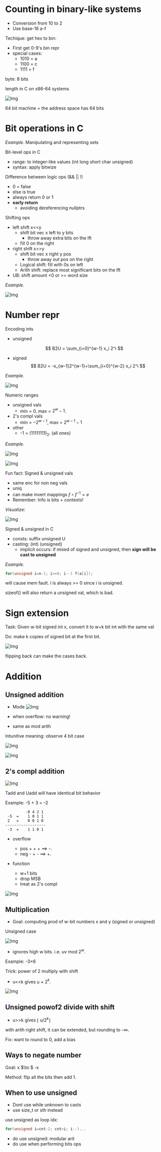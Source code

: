 # Counting in binary-like systems
- Conversion from 10 to 2
- Use base-16 a-f

Techique: get hex to bin: 
- First get 0-9's bin repr
- special cases: 
    - 1010 = a
    - 1100 = c
    - 1111 = f

byte: 8 bits

length in C on x86-64 systems

![Img](https://s2.loli.net/2023/05/08/isBY7F8tGUaEMOp.png)

64 bit machine = the address space has 64 bits

# Bit operations in C


*Example*. Manipulating and representing sets

Bit-level ops in C 
- range: to integer-like values (int long short char unsigned)
- syntax: apply bitwize

Difference between logic ops (&& || !)
- 0 = false
- else is true
- always return 0 or 1
- **early return**
    - avoiding dereferencing nullptrs

Shifting ops
- left shift x<<y
    - shift bit vec x left to y bits
        - throw away extra bits on the lft 
    - fill 0 on the right
- right shift x>>y
    - shift bit vec x right y pos 
        - throw away out pos on the right 
    - Logical shift: fill with 0s on left 
    - Arith shift: replace most significant bits on the lft 
- UB: shift amount <0 or >= word size

*Example*. 

![Img](https://s2.loli.net/2023/05/08/cQEHz5Cf4uWRMdq.png)

# Number repr 

Encoding ints 
- unsigned 

$$
B2U = \sum_{i=0}^{w-1} x_i 2^i
$$

- signed 
$$
B2U = -x_{w-1}2^{w-1}+\sum_{i=0}^{w-2} x_i 2^i
$$

*Example*. 

![Img](https://s2.loli.net/2023/05/08/LalYP6AZVrhFR4H.png)


Numeric ranges 
- unsigned vals 
    - min = 0, max = $2^w-1$.
- 2's compl vals 
    - min = $-2^{w-1}$, max = $2^{w-1}-1$
- other
    - -1 = (11111111)$_2$. (all ones)


*Example*. 

![Img](https://s2.loli.net/2023/05/08/5NQpjiK2q6W9TD4.png)

![Img](https://s2.loli.net/2023/05/08/K97DsjSJpBnvlF8.png)


Fun fact: Signed & unsigned vals 
- same enc for non neg vals 
- uniq 
- can make invert mappings $f \circ f^{-1} = e$
- Remember: Info is bits + contexts! 

*Visualize*: 

![Img](https://s2.loli.net/2023/05/08/MaOj5XfCvl9NxD7.png)


Signed & unsigned in C 
- consts: suffix unsigned U
- casting: (int) (unsigned)
    - implicit occurs: if mixed of signed and unsigned, then **sign will be cast to unsigned** 

*Example*. 
```c
for(unsigned i=n-1; i>=0; i--) f(a[i]);
```
will cause mem fault. i is always >= 0 since i is unsigned. 

sizeof() will also return a unsigned val, which is bad. 


# Sign extension 

Task: Given w-bit signed int x, convert it to w+k bit int with the same val

Do: make k copies of signed bit at the first bit. 

![Img](https://s2.loli.net/2023/05/08/5Y1iavAO6RVFI7k.png)

flipping back can make the cases back. 

# Addition 

## Unsigned addition 

- Mode
![Img](https://s2.loli.net/2023/05/08/C1YUnZh3PAaLWFQ.png)

- when overflow: no warning! 
- same as mod arith

Intunitive meaning: observe 4 bit case

![Img](https://s2.loli.net/2023/05/08/lErYHTFZ5XvVyxw.png)

![Img](https://s2.loli.net/2023/05/08/62AUjyLrIdtFcpx.png)

## 2's compl addition 

![Img](https://s2.loli.net/2023/05/08/FmpDnfJiQkSsBTX.png)


Tadd and Uadd will have identical bit behavior 

Example: -5 + 3 = -2
```
         -8 4 2 1
 -5  =    1 0 1 1
 2   =    0 0 1 0
------------------
 -3  =    1 1 0 1
```

- overflow 
    - pos + $+$ + ==> -.
    - neg - $+$ - ==> +.

- function 
    - w+1 bits 
    - drop MSB 
    - treat as 2's compl

![Img](https://s2.loli.net/2023/05/08/VG8jvacnRifrKML.png)

## Multiplication 
- Goal: computing prod of w-bit numbers x and y (signed or unsigned)

Unsigned case 

![Img](https://s2.loli.net/2023/05/08/8bNRcvpSCaDzW5k.png)

- ignores high w bits. i.e. uv mod 2$^w$.

Example: -3$\times$6

Trick: power of 2 multiply with shift
- u<<k gives u $\times$ 2$^k$. 

![Img](https://s2.loli.net/2023/05/08/zDQ5yvx37EMOp4Y.png)

## Unsigned powof2 divide with shift

- u>>k gives $\lfloor$ u/2$^k\rfloor$

with arith right shift, it can be extended, but rounding to -$\infty$. 

Fix: want to round to 0, add a bias 

## Ways to negate number 

Goal: x $\to $ -x

Method: flip all the bits then add 1. 

## When to use unsigned 
- Dont use while unknown to casts 
- use size_t or sth instead

use unsigned as loop idx: 
```cpp
for(unsigned i=cnt-2; cnt>i; i--)...
```

- do use unsigned: modular arit
- do use when performing bits ops
